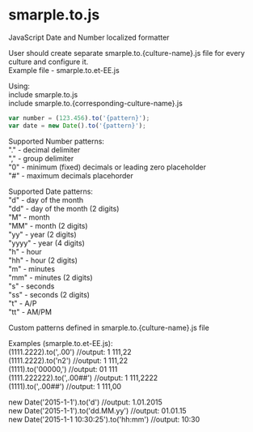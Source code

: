# smarple.to.js

JavaScript Date and Number localized formatter

User should create separate smarple.to.{culture-name}.js file for every culture and configure it.  
Example file - smarple.to.et-EE.js

Using:  
include smarple.to.js  
include smarple.to.{corresponding-culture-name}.js

```js
var number = (123.456).to('{pattern}');  
var date = new Date().to('{pattern}');
```

Supported Number patterns:  
"." - decimal delimiter  
"," - group delimiter  
"0" - minimum (fixed) decimals or leading zero placeholder  
"#" - maximum decimals placehorder

Supported Date patterns:  
"d"    - day of the month  
"dd"   - day of the month (2 digits)  
"M"    - month  
"MM"   - month (2 digits)  
"yy"   - year (2 digits)  
"yyyy" - year (4 digits)  
"h"    - hour  
"hh"   - hour (2 digits)  
"m"    - minutes  
"mm"   - minutes (2 digits)  
"s"    - seconds  
"ss"   - seconds (2 digits)  
"t"    - A/P  
"tt"   - AM/PM

Custom patterns defined in smarple.to.{culture-name}.js file

Examples (smarple.to.et-EE.js):  
(1111.2222).to(',.00')        //output: 1 111,22  
(1111.2222).to('n2')          //output: 1 111,22  
(1111).to('00000,')           //output: 01 111  
(1111.222222).to(',.00##')    //output: 1 111,2222  
(1111).to(',.00##')           //output: 1 111,00

new Date('2015-1-1').to('d')                //output: 1.01.2015  
new Date('2015-1-1').to('dd.MM.yy')         //output: 01.01.15  
new Date('2015-1-1 10:30:25').to('hh:mm')   //output: 10:30
